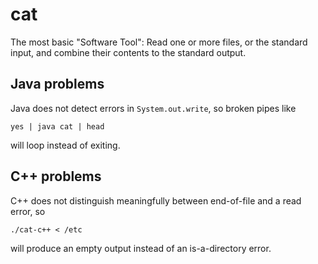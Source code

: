 cat
===

The most basic "Software Tool": Read one or more files, or the standard input,
and combine their contents to the standard output.

Java problems
-------------

Java does not detect errors in `System.out.write`, so broken pipes like

    yes | java cat | head

will loop instead of exiting.

C++ problems
------------

C++ does not distinguish meaningfully between end-of-file and a read error, so

    ./cat-c++ < /etc

will produce an empty output instead of an is-a-directory error.
